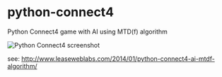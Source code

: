 python-connect4
===============

Python Connect4 game with AI using MTD(f) algorithm

![Python Connect4 screenshot](http://www.leaseweblabs.com/wp-content/uploads/2013/12/connect4.png)

see: http://www.leaseweblabs.com/2014/01/python-connect4-ai-mtdf-algorithm/

